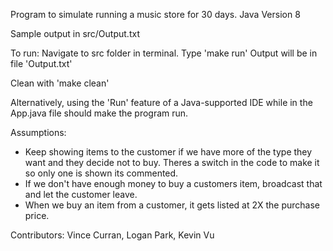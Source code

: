 Program to simulate running a music store for 30 days.
Java Version 8

Sample output in src/Output.txt

To run:
Navigate to src folder in terminal.
Type 'make run'
Output will be in file 'Output.txt'

Clean with 'make clean'

Alternatively, using the 'Run' feature of a Java-supported IDE while in the App.java file should make the program run.

Assumptions:
- Keep showing items to the customer if we have more of the type they want and they decide not to buy. Theres a switch in the code to make it so only one is shown its commented.
- If we don't have enough money to buy a customers item, broadcast that and let the customer leave.
- When we buy an item from a customer, it gets listed at 2X the
purchase price. 

Contributors: Vince Curran, Logan Park, Kevin Vu
